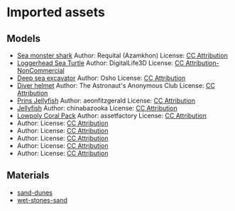 # Imported assets

## Models
- [Sea monster shark](https://sketchfab.com/3d-models/sea-monster-shark-concept-1bac24918bc5411286a29d2560d4f073)
  Author: Requital (Azamkhon)
  License: [CC Attribution](http://creativecommons.org/licenses/by/4.0/)
- [Loggerhead Sea Turtle](https://sketchfab.com/3d-models/model-47a-loggerhead-sea-turtle-c438e81e796d41d9a6ae4cc147ef8d4f)
  Author: DigitalLife3D
  License: [CC Attribution-NonCommercial](http://creativecommons.org/licenses/by-nc/4.0/)
- [Deep sea excavator](https://sketchfab.com/3d-models/deep-sea-excavator-20f2991d6a9c4ae4a18c6a9d920a89c0)
  Author: Osho
  License: [CC Attribution](http://creativecommons.org/licenses/by/4.0/)
- [Diver helmet](https://sketchfab.com/3d-models/diver-helmet-54396e292300481facd9be72d401de5d)
  Author: The Astronaut's Anonymous Club
  License: [CC Attribution](http://creativecommons.org/licenses/by/4.0/)
- [Prins Jellyfish](https://sketchfab.com/3d-models/prins-jellyfish-3cfe9d4021b14a5fad8372bcb490956b)
  Author: aeonfitzgerald
  License: [CC Attribution](http://creativecommons.org/licenses/by/4.0/)
- [Jellyfish](https://sketchfab.com/3d-models/jellyfish-d93ac9460e8946ce9b33048e4954b0dd)
  Author: chinabazooka
  License: [CC Attribution](http://creativecommons.org/licenses/by/4.0/)
- [Lowpoly Coral Pack](https://sketchfab.com/3d-models/lowpoly-coral-pack-29d5be0e220f48818346cabfa065e887)
  Author: assetfactory
  License: [CC Attribution](http://creativecommons.org/licenses/by/4.0/)
- []()
  Author: 
  License: [CC Attribution](http://creativecommons.org/licenses/by/4.0/)
- []()
  Author: 
  License: [CC Attribution](http://creativecommons.org/licenses/by/4.0/)
- []()
  Author: 
  License: [CC Attribution](http://creativecommons.org/licenses/by/4.0/)
- []()
  Author: 
  License: [CC Attribution](http://creativecommons.org/licenses/by/4.0/)
- []()
  Author: 
  License: [CC Attribution](http://creativecommons.org/licenses/by/4.0/)

## Materials
- [sand-dunes](https://freepbr.com/materials/sand-dunes/)
- [wet-stones-sand](https://freepbr.com/materials/wet-stones-sand/)





